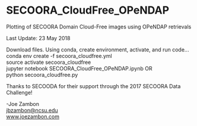# SECOORA_CloudFree_OPeNDAP
Plotting of SECOORA Domain Cloud-Free images using OPeNDAP retrievals

Last Update: 23 May 2018

Download files.  Using conda, create environment, activate, and run code...  
conda env create -f secoora_cloudfree.yml  
source activate secoora_cloudfree  
jupyter notebook SECOORA_CloudFree_OPeNDAP.ipynb   OR  
python secoora_cloudfree.py

Thanks to SECOODA for their support through the 2017 SECOORA Data Challenge!

-Joe Zambon  
jbzambon@ncsu.edu  
www.joezambon.com
